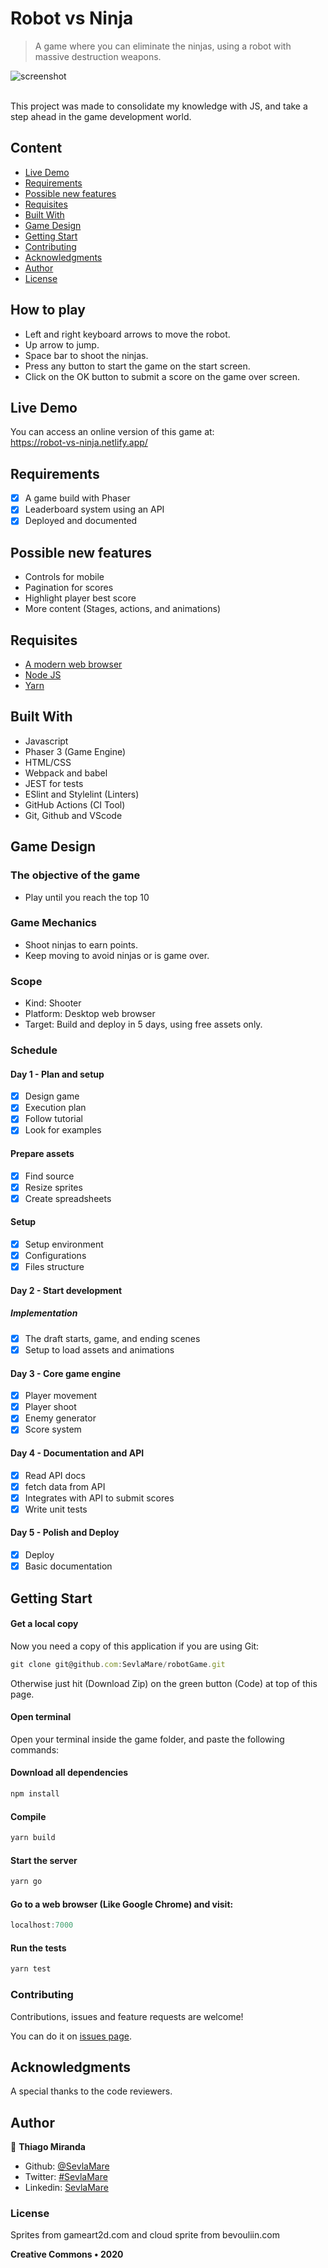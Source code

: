 # Robot vs Ninja
> A game where you can eliminate the ninjas, using a robot with massive destruction weapons.

![screenshot](doc/screenshot.png)

<br>This project was made to consolidate my knowledge with JS, and take a step ahead in the game development world.<br>

## Content

* [Live Demo](#live-demo)
* [Requirements](#requirements)
* [Possible new features](possible-new-features)
* [Requisites](#built-with)
* [Built With](#built-with)
* [Game Design](#game-design)
* [Getting Start](#getting-start)
* [Contributing](#contributing)
* [Acknowledgments](#acknowledgments)
* [Author](#author)
* [License](#license)

## How to play
* Left and right keyboard arrows to move the robot.
* Up arrow to jump.
* Space bar to shoot the ninjas.
* Press any button to start the game on the start screen.
* Click on the OK button to submit a score on the game over screen.

## Live Demo
You can access an online version of this game at:<br>
https://robot-vs-ninja.netlify.app/

## Requirements
- [x] A game build with Phaser 
- [x] Leaderboard system using an API
- [x] Deployed and documented

## Possible new features
- Controls for mobile
- Pagination for scores
- Highlight player best score
- More content (Stages, actions, and animations)

## Requisites
* [A modern web browser](https://www.google.com/chrome/)
* [Node JS](https://nodejs.org/en/download/)
* [Yarn](https://classic.yarnpkg.com/en/docs/install/#windows-stable)

## Built With

- Javascript<br>
- Phaser 3 (Game Engine)<br>
- HTML/CSS <br>
- Webpack and babel <br>
- JEST for tests <br>
- ESlint and Stylelint (Linters) <br>
- GitHub Actions (CI Tool) <br>
- Git, Github and VScode <br>

## Game Design

### The objective of the game
* Play until you reach the top 10

### Game Mechanics
* Shoot ninjas to earn points.
* Keep moving to avoid ninjas or is game over.

### Scope
* Kind: Shooter
* Platform: Desktop web browser
* Target: Build and deploy in 5 days, using free assets only.

### Schedule
#### Day 1 - Plan and setup
- [x] Design game
- [x] Execution plan
- [x] Follow tutorial
- [x] Look for examples

#### Prepare assets
- [x] Find source
- [x] Resize sprites
- [x] Create spreadsheets

#### Setup
- [x] Setup environment
- [x] Configurations
- [x] Files structure

#### Day 2 - Start development
##### Implementation
- [x] The draft starts, game, and ending scenes
- [x] Setup to load assets and animations

#### Day 3 - Core game engine
- [x] Player movement
- [x] Player shoot
- [x] Enemy generator
- [x] Score system

#### Day 4 - Documentation and API
- [x] Read API docs
- [x] fetch data from API
- [x] Integrates with API to submit scores
- [x] Write unit tests

#### Day 5 - Polish and Deploy
- [x] Deploy
- [x] Basic documentation

## Getting Start

#### Get a local copy
Now you need a copy of this application if you are using Git:
```js
git clone git@github.com:SevlaMare/robotGame.git
```
Otherwise just hit (Download Zip) on the green button (Code) at top of this page.

#### Open terminal
Open your terminal inside the game folder, and paste the following commands:

#### Download all dependencies
```js
npm install
```

#### Compile
```js
yarn build
```

#### Start the server
```js
yarn go
```

#### Go to a web browser (Like Google Chrome) and visit:
```js
localhost:7000
```

#### Run the tests
```js
yarn test
```

### Contributing

Contributions, issues and feature requests are welcome!

You can do it on [issues page](issues/).

## Acknowledgments

A special thanks to the code reviewers.

## Author

👤 **Thiago Miranda**

- Github: [@SevlaMare](https://github.com/SevlaMare)
- Twitter: [#SevlaMare](https://twitter.com/SevlaMare)
- Linkedin: [SevlaMare](https://www.linkedin.com/in/sevla-mare)

### License
Sprites from gameart2d.com and cloud sprite from bevouliin.com

<strong>Creative Commons • 2020</strong>
